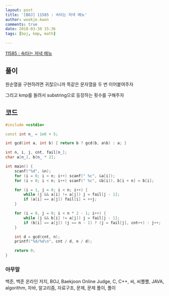 ```yaml
---
layout: post
title: '[BOJ] 11585 : 속타는 저녁 메뉴'
author: wookje.kwon
comments: true
date: 2018-03-30 15:36
tags: [boj, kmp, math]

---
```


[11585 : 속타는 저녁 메뉴](https://www.acmicpc.net/problem/11585)

## 풀이

원순열을 구현하려면 귀찮으니까 똑같은 문자열을 두 번 이어붙여주자

그리고 kmp를 돌려서 substring으로 등장하는 횟수를 구해주자

## 코드

```cpp
#include <cstdio>

const int n_ = 1e6 + 5;

int gcd(int a, int b) { return b ? gcd(b, a%b) : a; }

int n, i, j, cnt, fail[n_];
char a[n_], b[n_ * 2];

int main() {
	scanf("%d", &n);
	for (i = 0; i < n; i++) scanf(" %c", &a[i]);
	for (i = 0; i < n; i++) scanf(" %c", &b[i]), b[i + n] = b[i];

	for (i = 1, j = 0; i < n; i++) {
		while (j && a[i] != a[j]) j = fail[j - 1];
		if (a[i] == a[j]) fail[i] = ++j;
	}

	for (i = 0, j = 0; i < n * 2 - 1; i++) {
		while (j && b[i] != a[j]) j = fail[j - 1];
		if (b[i] == a[j]) (j == n - 1) ? (j = fail[j], cnt++) : j++;
	}

	int d = gcd(cnt, n);
	printf("%d/%d\n", cnt / d, n / d);

	return 0;
}
```

### 아무말  
백준, 백준 온라인 저지, BOJ, Baekjoon Online Judge, C, C++, 씨, 씨쁠쁠, JAVA, algorithm, 자바, 알고리즘, 자료구조, 문제, 문제 풀이, 풀이
